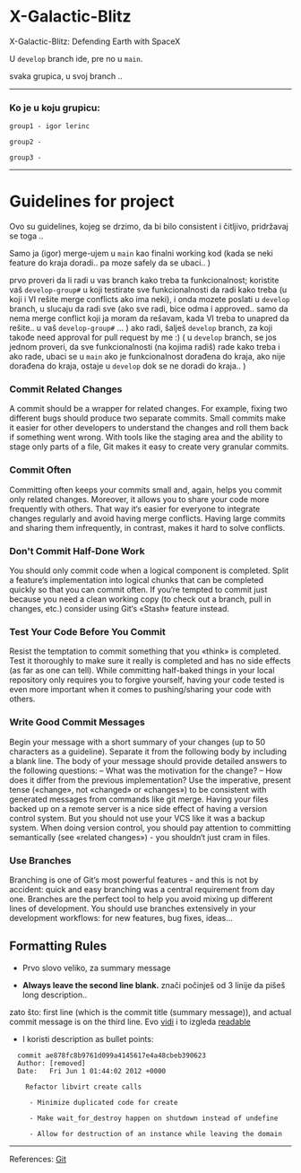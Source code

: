 # X-Galactic-Blitz
X-Galactic-Blitz: Defending Earth with SpaceX



U `develop` branch ide, pre no u `main`.

svaka grupica, u svoj branch .. 

---------
### Ko je u koju grupicu: 
```
group1 - igor lerinc

group2 - 

group3 - 
```




-----------


# Guidelines for project
Ovo su guidelines, kojeg se drzimo, da bi bilo consistent i čitljivo, pridržavaj se toga .. 


Samo ja (igor) merge-ujem u `main` kao finalni working kod (kada se neki feature do kraja doradi.. pa moze safely da se ubaci.. )

prvo proveri da li radi u vas branch kako treba ta funkcionalnost;
koristite vaš `develop-group#` u koji testirate sve funkcionalnosti da radi kako treba (u koji i VI rešite merge conflicts ako ima neki), i onda mozete poslati u `develop` branch, u slucaju da radi sve (ako sve radi, bice odma i approved.. samo da nema merge conflict koji ja moram da rešavam, kada VI treba to unapred da rešite.. u vaš `develop-group#` ...  )
ako radi, šalješ `develop` branch, za koji takođe need approval for pull request by me :) ( u `develop` branch, se jos jednom proveri, da sve funkcionalnosti (na kojima radiš) rade kako treba i ako rade, ubaci se u `main` ako je funkcionalnost dorađena do kraja, ako nije dorađena do kraja, ostaje u `develop` dok se ne doradi do kraja.. )



### Commit Related Changes
A commit should be a wrapper for related changes. For example, fixing two different bugs should produce two separate commits. Small commits make it easier for other developers to understand the changes and roll them back if something went wrong.
With tools like the staging area and the ability to stage only parts of a file, Git makes it easy to create very granular commits.
	
### Commit Often
Committing often keeps your commits small and, again, helps you commit only related changes. Moreover, it allows you to share your code more frequently with others. That way it‘s easier for everyone to integrate changes regularly and avoid having merge conflicts. Having large commits and sharing them infrequently, in contrast, makes it hard to solve conflicts.

### Don't Commit Half-Done Work
You should only commit code when a logical component is completed.
Split a feature‘s implementation into logical chunks that can be completed quickly so that you can commit often. If you‘re tempted to commit just because you need a clean working copy (to check out a branch, pull in changes, etc.) consider using Git‘s «Stash» feature instead.

### Test Your Code Before You Commit
Resist the temptation to commit something that you «think» is completed. Test it thoroughly to make sure it really is completed and has no side effects (as far as one can tell). While committing half-baked things in your local repository only requires you to forgive yourself, having your code tested is even more important when it comes to pushing/sharing your code with others.

### Write Good Commit Messages
Begin your message with a short summary of your changes (up to 50 characters as a guideline). Separate it from
the following body by including a blank line. The body of your message should provide detailed answers to the following questions:
– What was the motivation for the change? – How does it differ from the previous
implementation?
Use the imperative, present tense («change», not «changed» or «changes») to be consistent with generated messages from commands like git merge.
Having your files backed up on a remote server is a nice side effect of having a version control system. But you should not use your VCS like it was a backup system. When doing version control, you should pay attention to committing semantically (see «related changes») - you shouldn‘t just cram in files.


### Use Branches
Branching is one of Git‘s most powerful features - and this is not by accident: quick and easy branching was a central requirement from day one. Branches are the perfect tool to help you avoid mixing up different lines of development. You should use branches extensively in your development workflows: for new features, bug fixes, ideas...



## Formatting Rules

- Prvo slovo veliko, za summary message

- __Always leave the second line blank.__  znači počinješ od 3 linije da pišeš long description..

zato što: first line (which is the commit title (summary message)), and actual commit message is on the third line.
Evo [vidi](https://imgur.com/shMknul.png) i to izgleda [readable](https://imgur.com/Xzqo3ya.png)

- I koristi description as bullet points:
```
  commit ae878fc8b9761d099a4145617e4a48cbeb390623
  Author: [removed]
  Date:   Fri Jun 1 01:44:02 2012 +0000

    Refactor libvirt create calls

     - Minimize duplicated code for create

     - Make wait_for_destroy happen on shutdown instead of undefine

     - Allow for destruction of an instance while leaving the domain
```



---------------------------------

References: 
[Git](https://quickref.me/git)





